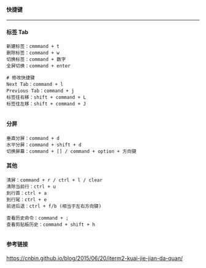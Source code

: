 

#### 快捷键

----



#### 标签 Tab

```
新建标签：cmmmand + t
删除标签：command + w
切换标签：command + 数字
全屏切换：command + enter

# 修改快捷键
Next Tab：command + l
Previous Tab：command + j
标签往右移：shift + command + L
标签往左移：shift + command + J


```



#### 分屏

```
垂直分屏：command + d
水平分屏：command + shift + d
切换屏幕：command + [] / command + option + 方向键 
```



#### 其他

```
清屏：command + r / ctrl + l / clear
清除当前行：ctrl + u
到行首：ctrl + a
到行尾：ctrl + e
前进后退：ctrl + f/b (相当于左右方向键)

查看历史命令：command + ;
查看剪贴板历史：command + shift + h


```



#### 参考链接

https://cnbin.github.io/blog/2015/06/20/iterm2-kuai-jie-jian-da-quan/